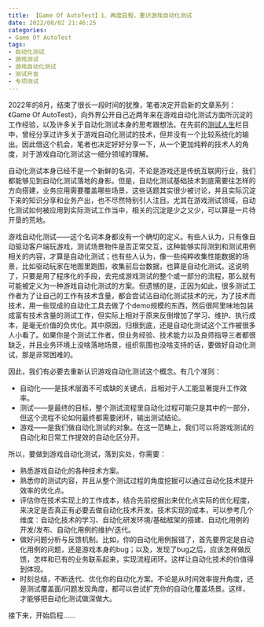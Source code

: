 ```yaml
---
title: 【Game Of AutoTest】1、再度启程，重识游戏自动化测试
date: 2022/08/02 21:46:25
categories:
- Game Of AutoTest
tags:
- 自动化测试
- 游戏测试
- 游戏自动化测试
- 测试开发
- 专项测试
---
```


2022年的8月，结束了很长一段时间的犹豫，笔者决定开启新的文章系列：《Game Of AutoTest》，向外界公开自己近两年来在游戏自动化测试方面所沉淀的工作经验，以及许多关于自动化测试本身的思考跟想法。在先前的[测试人生](https://utmhikari.top/categories/%E6%B5%8B%E8%AF%95%E4%BA%BA%E7%94%9F/)栏目中，曾经分享过许多关于游戏自动化测试的技术，但并没有一个比较系统化的输出。因此借这个机会，笔者也决定好好分享一下，从一个更加纯粹的技术人的角度，对于游戏自动化测试这一细分领域的理解。

自动化测试本身已经不是一个新鲜的名词，不论是游戏还是传统互联网行业，我们都能够见到自动化测试落地的身影。但是，自动化测试基础技术到底需要往怎样的方向搭建，业务应用需要覆盖哪些场景，这些话题其实很少被讨论，并且实际沉淀下来的知识分享和业务产出，也不尽然特别引人注目。尤其在游戏测试领域，自动化测试如何被应用到实际测试工作当中，相关的沉淀是少之又少，可以算是一片待开垦的荒地。

游戏自动化测试——这个名词本身都没有一个确切的定义。有些人认为，只有像自动驱动客户端玩游戏，测试场景物件是否正常交互，这种能够实际测到和测试用例相关的内容，才算是自动化测试；也有些人认为，像一些纯粹收集性能数据的场景，比如驱动玩家在地图里跑图，收集前后台数据，也算是自动化测试。这说明了，只要是用了程序化的手段，去完成游戏测试的整个或一部分的流程，那么就有可能被定义为一种游戏自动化测试的方案。但遗憾的是，正因为如此，很多测试工作者为了让自己的工作有技术含量，都会尝试沾自动化测试技术的光，为了技术而技术，用一些现成的自动化工具去做了个demo规模的东西，然后很阿里味地包装成富有技术含量的测试工作，但实际上相对于原来反倒增加了学习、维护、执行成本，是毫无价值的负优化。其中原因，归根到底，还是自动化测试这个工作被很多人小看了。如果你是个测试工作者，但业务经验、技术能力以及良师指导三者都很缺乏，并且业务环境上没啥落地场景，组织氛围也没啥支持的话，要做好自动化测试，那是非常困难的。

因此，我们有必要去重新认识游戏自动化测试这个概念。有几个准则：

<!-- more -->

- 自动化——是技术层面不可或缺的关键点，且相对于人工能显著提升工作效率。
- 测试——是最终的目标，整个测试流程里自动化过程可能只是其中的一部分，但这个流程不论如何最终都需要闭环，输出测试结论。
- 游戏——是我们做自动化测试的对象。在这一范畴上，我们可以将游戏测试的自动化和日常工作提效的自动化区分开。

所以，要做到游戏自动化测试，落到实处，你需要：

- 熟悉游戏自动化的各种技术方案。
- 熟悉你的测试内容，并且从整个测试过程的角度挖掘可以通过自动化技术提升效率的优化点。
- 评估你在技术实现上的工作成本，结合先前挖掘出来优化点实际的优化程度，来决定是否真正有必要去做自动化技术开发。技术实现的成本，可以参考几个维度：自动化技术的学习、自动化研发环境/基础框架的搭建、自动化用例的开发/发布、自动化用例的维护/迭代。
- 做好问题分析与反馈机制。比如，你的自动化用例报错了，首先要界定是自动化用例的问题，还是游戏本身的bug；以及，发现了bug之后，应该怎样做反馈，怎样和已有的业务联系起来，实现流程闭环。这样让自动化技术的价值得到体现。
- 时刻总结，不断迭代、优化你的自动化方案。不论是从时间效率提升角度，还是测试覆盖面/问题发现角度，都可以尝试扩充你的自动化覆盖场景。这样，才能够把自动化测试做深做大。

接下来，开始启程......
